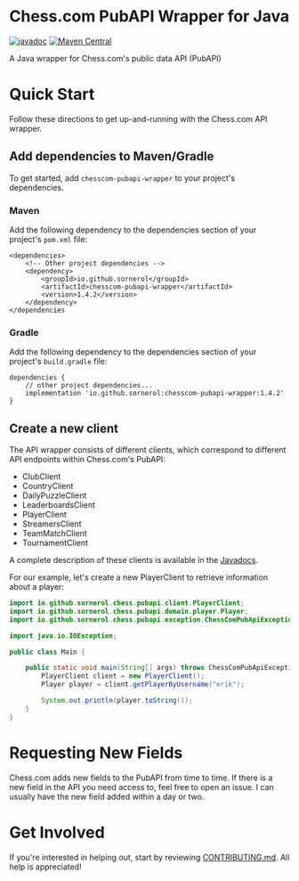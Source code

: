 # Chess.com PubAPI Wrapper for Java
[![javadoc](https://javadoc.io/badge2/io.github.sornerol/chesscom-pubapi-wrapper/javadoc.svg)](https://javadoc.io/doc/io.github.sornerol/chesscom-pubapi-wrapper)
[![Maven Central](https://maven-badges.herokuapp.com/maven-central/io.github.sornerol/chesscom-pubapi-wrapper/badge.svg)](https://maven-badges.herokuapp.com/maven-central/io.github.sornerol/chesscom-pubapi-wrapper)

A Java wrapper for Chess.com's public data API (PubAPI)

# Quick Start
Follow these directions to get up-and-running with the Chess.com API wrapper.

## Add dependencies to Maven/Gradle
To get started, add `chesscom-pubapi-wrapper` to your project's dependencies.

### Maven
Add the following dependency to the dependencies section of your project's `pom.xml` file:
```
<dependencies>
    <!-- Other project dependencies -->
    <dependency>
        <groupId>io.github.sornerol</groupId>
        <artifactId>chesscom-pubapi-wrapper</artifactId>
        <version>1.4.2</version>
    </dependency>
</dependencies
```
### Gradle
Add the following dependency to the dependencies section of your project's `build.gradle` file:
```
dependencies {
    // other project dependencies...
    implementation 'io.github.sornerol:chesscom-pubapi-wrapper:1.4.2'
}
```

## Create a new client
The API wrapper consists of different clients, which correspond to different API endpoints within Chess.com's PubAPI:
- ClubClient
- CountryClient
- DailyPuzzleClient
- LeaderboardsClient
- PlayerClient
- StreamersClient
- TeamMatchClient
- TournamentClient

A complete description of these clients is available in the [Javadocs](https://javadoc.io/doc/io.github.sornerol/chesscom-pubapi-wrapper).

For our example, let's create a new PlayerClient to retrieve information about a player:
```java
import io.github.sornerol.chess.pubapi.client.PlayerClient;
import io.github.sornerol.chess.pubapi.domain.player.Player;
import io.github.sornerol.chess.pubapi.exception.ChessComPubApiException;

import java.io.IOException;

public class Main {

    public static void main(String[] args) throws ChessComPubApiException, IOException {
        PlayerClient client = new PlayerClient();
        Player player = client.getPlayerByUsername("erik");

        System.out.println(player.toString());
    }
}
```

# Requesting New Fields
Chess.com adds new fields to the PubAPI from time to time. If there is a new field in the API you need access to, feel free to open an issue. I can usually have the new field added within a day or two.

# Get Involved
If you're interested in helping out, start by reviewing [CONTRIBUTING.md](https://github.com/sornerol/chess-com-pubapi-java-wrapper/blob/main/CONTRIBUTING.md). All help is appreciated!